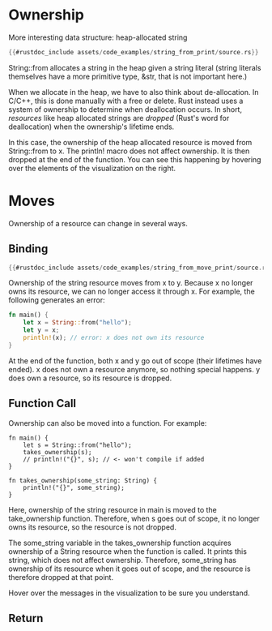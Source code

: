 # Ownership

More interesting data structure: heap-allocated string 

```rust
{{#rustdoc_include assets/code_examples/string_from_print/source.rs}}
```
<div class="flex-container vis_block" style="position:relative; margin-left:-75px; margin-right:-75px; display: none;">
  <object type="image/svg+xml" class="string_from_print code_panel" data="assets/code_examples/string_from_print/vis_code.svg"></object>
  <object type="image/svg+xml" class="string_from_print tl_panel" data="assets/code_examples/string_from_print/vis_timeline.svg" style="width: auto;" onmouseenter="helpers('string_from_print')"></object>
</div>

String::from allocates a string in the heap given a string literal (string literals themselves have a more primitive type, &str, that is not important here.)

When we allocate in the heap, we have to also think about de-allocation. In C/C++, this is done manually with a free or delete. Rust instead uses a system of 
ownership to determine when deallocation occurs. In short, *resources* like heap allocated strings are *dropped* (Rust's word for deallocation) when the 
ownership's lifetime ends. 

In this case, the ownership of the heap allocated resource is moved from String::from to x. The println! macro does not affect ownership. 
It is then dropped at the end of the function. You can see this happening by hovering over the elements of the visualization on the right. 

# Moves

Ownership of a resource can change in several ways.

## Binding
```rust
{{#rustdoc_include assets/code_examples/string_from_move_print/source.rs}}
```
<div class="flex-container vis_block" style="position:relative; margin-left:-75px; margin-right:-75px; display: none;">
  <object type="image/svg+xml" class="string_from_move_print code_panel" data="assets/code_examples/string_from_move_print/vis_code.svg"></object>
  <object type="image/svg+xml" class="string_from_move_print tl_panel" data="assets/code_examples/string_from_move_print/vis_timeline.svg" style="width: auto;" onmouseenter="helpers('string_from_move_print')"></object>
</div>

Ownership of the string resource moves from x to y. Because x no longer owns its resource,
we can no longer access it through x. For example, the following generates an error:

```rust
fn main() {
    let x = String::from("hello");
    let y = x;
    println!(x); // error: x does not own its resource
}
```

At the end of the function, both x and y go out of scope (their lifetimes have ended). 
x does not own a resource anymore, so nothing special happens.
y does own a resource, so its resource is dropped.

## Function Call

Ownership can also be moved into a function. For example:

```
fn main() {
    let s = String::from("hello");
    takes_ownership(s);
    // println!("{}", s); // <- won't compile if added
}

fn takes_ownership(some_string: String) {
    println!("{}", some_string);
}
```

Here, ownership of the string resource in main is moved to the take_ownership function. 
Therefore, when s goes out of scope, it no longer owns its resource, so the resource is not dropped.

The some_string variable in the takes_ownership function acquires ownership of a String resource when the function is called.
It prints this string, which does not affect ownership. 
Therefore, some_string has ownership of its resource when it goes out of scope, and the resource is therefore dropped at that point. 

Hover over the messages in the visualization to be sure you understand.

## Return

